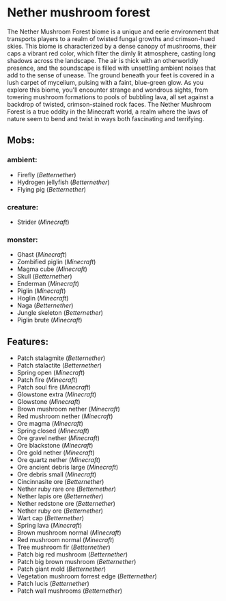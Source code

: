 
# Nether mushroom forest
The Nether Mushroom Forest biome is a unique and eerie environment that transports players to a realm of twisted fungal growths and crimson-hued skies. This biome is characterized by a dense canopy of mushrooms, their caps a vibrant red color, which filter the dimly lit atmosphere, casting long shadows across the landscape. The air is thick with an otherworldly presence, and the soundscape is filled with unsettling ambient noises that add to the sense of unease. The ground beneath your feet is covered in a lush carpet of mycelium, pulsing with a faint, blue-green glow. As you explore this biome, you'll encounter strange and wondrous sights, from towering mushroom formations to pools of bubbling lava, all set against a backdrop of twisted, crimson-stained rock faces. The Nether Mushroom Forest is a true oddity in the Minecraft world, a realm where the laws of nature seem to bend and twist in ways both fascinating and terrifying.
## Mobs:
### ambient:
 - Firefly  (*Betternether*)
 - Hydrogen jellyfish  (*Betternether*)
 - Flying pig  (*Betternether*)
### creature:
 - Strider  (*Minecraft*)
### monster:
 - Ghast  (*Minecraft*)
 - Zombified piglin  (*Minecraft*)
 - Magma cube  (*Minecraft*)
 - Skull  (*Betternether*)
 - Enderman  (*Minecraft*)
 - Piglin  (*Minecraft*)
 - Hoglin  (*Minecraft*)
 - Naga  (*Betternether*)
 - Jungle skeleton  (*Betternether*)
 - Piglin brute  (*Minecraft*)
## Features:
 - Patch stalagmite  (*Betternether*)
 - Patch stalactite  (*Betternether*)
 - Spring open  (*Minecraft*)
 - Patch fire  (*Minecraft*)
 - Patch soul fire  (*Minecraft*)
 - Glowstone extra  (*Minecraft*)
 - Glowstone  (*Minecraft*)
 - Brown mushroom nether  (*Minecraft*)
 - Red mushroom nether  (*Minecraft*)
 - Ore magma  (*Minecraft*)
 - Spring closed  (*Minecraft*)
 - Ore gravel nether  (*Minecraft*)
 - Ore blackstone  (*Minecraft*)
 - Ore gold nether  (*Minecraft*)
 - Ore quartz nether  (*Minecraft*)
 - Ore ancient debris large  (*Minecraft*)
 - Ore debris small  (*Minecraft*)
 - Cincinnasite ore  (*Betternether*)
 - Nether ruby rare ore  (*Betternether*)
 - Nether lapis ore  (*Betternether*)
 - Nether redstone ore  (*Betternether*)
 - Nether ruby ore  (*Betternether*)
 - Wart cap  (*Betternether*)
 - Spring lava  (*Minecraft*)
 - Brown mushroom normal  (*Minecraft*)
 - Red mushroom normal  (*Minecraft*)
 - Tree mushroom fir  (*Betternether*)
 - Patch big red mushroom  (*Betternether*)
 - Patch big brown mushroom  (*Betternether*)
 - Patch giant mold  (*Betternether*)
 - Vegetation mushroom forrest edge  (*Betternether*)
 - Patch lucis  (*Betternether*)
 - Patch wall mushrooms  (*Betternether*)
